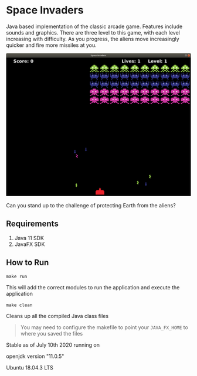 # Space Invaders 

Java based implementation of the classic arcade game. Features include sounds and graphics.
There are three level to this game, with each level increasing with difficulty. As you progress, the aliens move increasingly quicker
and fire more missiles at you.

![Space Invaders](/SpaceInvaders.png)


 Can you stand up to the challenge of protecting Earth from the aliens?

## Requirements
1. Java 11 SDK
2. JavaFX SDK

## How to Run
```
make run
```

This will add the correct modules to run the application and execute the application


```
make clean
```

Cleans up all the compiled Java class files
> You may need to configure the makefile to point your `JAVA_FX_HOME` to where you saved the files

Stable as of July 10th 2020 running on 

openjdk version "11.0.5"

Ubuntu 18.04.3 LTS
